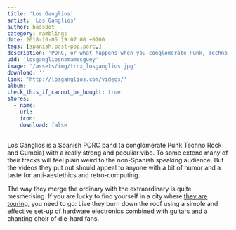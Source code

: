 ```yaml
---
title: 'Los Ganglios'
artist: 'Los Ganglios'
author: bassBot
category: ramblings
date: 2018-10-05 19:07:00 +0200
tags: [spanish,post-pop,porc,]
description: 'PORC, or what happens when you conglomerate Punk, Techno, Rock and Cumbia'
uid: 'losgangliosnomamesguey'
image: '/assets/img/trnx_losganglios.jpg'
download: ''
link: 'http://losganglios.com/videos/'
album: 
check_this_if_cannot_be_bought: true
stores:
  - name:
    url: 
    icon: 
    download: false
---
```

Los Ganglios is a Spanish PORC band (a conglomerate Punk Techno Rock and Cumbia) with a really strong and peculiar vibe. To some extend many of their tracks will feel plain weird to the non-Spanish speaking audience. But the videos they put out should appeal to anyone with a bit of humor and a taste for anti-aestethics and retro-computing. 

The way they merge the ordinary with the extraordinary is quite mesmerising. If you are lucky to find yourself in a city where [they are touring,](http://losganglios.com/agenda/ "Los Ganglios dates") you need to go: Live they burn down the roof using a simple and effective set-up of hardware electronics combined with guitars and a chanting choir of die-hard fans.
